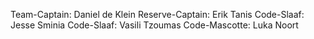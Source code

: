 Team-Captain: Daniel de Klein
Reserve-Captain: Erik Tanis
Code-Slaaf: Jesse Sminia
Code-Slaaf: Vasili Tzoumas
Code-Mascotte: Luka Noort

